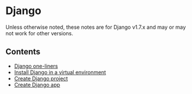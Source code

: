 # Django

Unless otherwise noted, these notes are for Django v1.7.x and may or may not work for other versions.

## Contents

- [Django one-liners](django-oneliners.md)
- [Install Django in a virtual environment](django-install.md)
- [Create Django project](django-create-project.md)
- [Create Django app](django-create-app.md)
